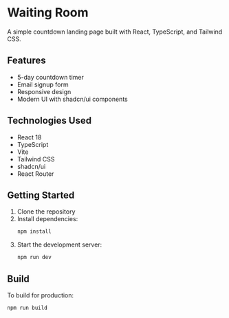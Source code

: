 # Waiting Room

A simple countdown landing page built with React, TypeScript, and Tailwind CSS.

## Features

- 5-day countdown timer
- Email signup form
- Responsive design
- Modern UI with shadcn/ui components

## Technologies Used

- React 18
- TypeScript
- Vite
- Tailwind CSS
- shadcn/ui
- React Router

## Getting Started

1. Clone the repository
2. Install dependencies:
   ```bash
   npm install
   ```
3. Start the development server:
   ```bash
   npm run dev
   ```

## Build

To build for production:
```bash
npm run build
```

